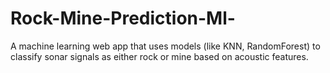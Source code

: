 # Rock-Mine-Prediction-Ml-
A machine learning web app that uses models (like KNN, RandomForest) to classify sonar signals as either rock or mine based on acoustic features.
